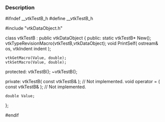 ### Description
<source lang="cpp">
#ifndef __vtkTestB_h
#define __vtkTestB_h

#include "vtkDataObject.h"

class vtkTestB : public vtkDataObject
{
  public:
    static vtkTestB* New();
    vtkTypeRevisionMacro(vtkTestB,vtkDataObject);
    void PrintSelf( ostream& os, vtkIndent indent );

    vtkGetMacro(Value, double);
    vtkSetMacro(Value, double);
    
  protected:
    vtkTestB();
    ~vtkTestB();

  private:
    vtkTestB( const vtkTestB& ); // Not implemented.
    void operator = ( const vtkTestB& ); // Not implemented.
    
    double Value;
};

#endif 
</source>
